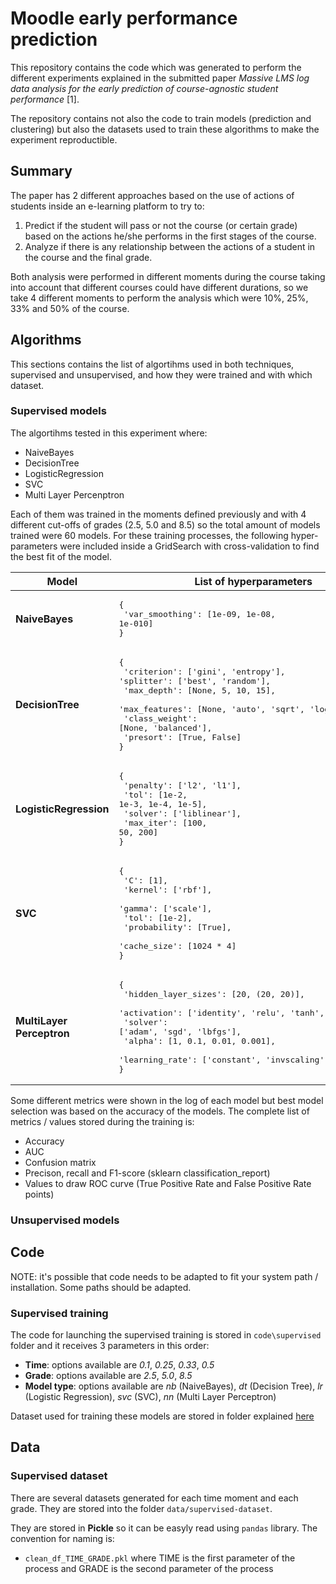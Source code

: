 # Moodle early performance prediction

This repository contains the code which was generated to perform the different experiments explained in the submitted paper *Massive LMS log data analysis for the early prediction of course-agnostic student performance* [1].

The repository contains not also the code to train models (prediction and clustering) but also the datasets used to train these algorithms to make the experiment reproductible.

## Summary

The paper has 2 different approaches based on the use of actions of students inside an e-learning platform to try to:

1. Predict if the student will pass or not the course (or certain grade) based on the actions he/she performs in the first stages of the course.
2. Analyze if there is any relationship between the actions of a student in the course and the final grade.

Both analysis were performed in different moments during the course taking into account that different courses could have different durations, so we take 4 different moments to perform the analysis which were 10%, 25%, 33% and 50% of the course.

## Algorithms

This sections contains the list of algortihms used in both techniques, supervised and unsupervised, and how they were trained and with which dataset.

### Supervised models

The algortihms tested in this experiment where:

* NaiveBayes
* DecisionTree
* LogisticRegression
* SVC
* Multi Layer Percenptron

Each of them was trained in the moments defined previously and with 4 different cut-offs of grades (2.5, 5.0 and 8.5) so the total amount of models trained were 60 models. For these training processes, the following hyper-parameters were included inside a GridSearch with cross-validation to find the best fit of the model.

| Model                     | List of hyperparameters |
|---------------------------|-------------------------|
| **NaiveBayes**            | <pre lang="python">{<br> 'var_smoothing': [1e-09, 1e-08, 1e-010]<br>} </pre>|
| **DecisionTree**          | <pre lang="python">{<br> 'criterion': ['gini', 'entropy'], 'splitter': ['best', 'random'],<br> 'max_depth': [None, 5, 10, 15],<br> 'max_features': [None, 'auto', 'sqrt', 'log2'],<br> 'class_weight': [None, 'balanced'], <br> 'presort': [True, False]<br>}</pre> |
| **LogisticRegression**    | <pre lang="python">{<br> 'penalty': ['l2', 'l1'],<br> 'tol': [1e-2, 1e-3, 1e-4, 1e-5],<br> 'solver': ['liblinear'],<br> 'max_iter': [100, 50, 200]<br>}</pre> |
| **SVC**                   | <pre lang="python">{<br> 'C': [1],<br> 'kernel': ['rbf'],<br> 'gamma': ['scale'],<br> 'tol': [1e-2],<br> 'probability': [True],<br> 'cache_size': [1024 * 4]<br>}</pre> |
| **MultiLayer Perceptron** | <pre lang="python">{<br> 'hidden_layer_sizes': [20, (20, 20)],<br> 'activation': ['identity', 'relu', 'tanh', 'relu'],<br> 'solver': ['adam', 'sgd', 'lbfgs'],<br> 'alpha': [1, 0.1, 0.01, 0.001],<br> 'learning_rate': ['constant', 'invscaling', 'adaptive']<br>}</pre> |

Some different metrics were shown in the log of each model but best model selection was based on the accuracy of the models. The complete list of metrics / values stored during the training is:

* Accuracy
* AUC
* Confusion matrix
* Precison, recall and F1-score (sklearn classification_report)
* Values to draw ROC curve (True Positive Rate and False Positive Rate points)

### Unsupervised models

## Code

NOTE: it's possible that code needs to be adapted to fit your system path / installation. Some paths should be adapted.

### Supervised training

The code for launching the supervised training is stored in `code\supervised` folder and it receives 3 parameters in this order:

* **Time**: options available are *0.1*, *0.25*, *0.33*, *0.5*
* **Grade**: options available are *2.5*, *5.0*, *8.5*
* **Model type**: options available are *nb* (NaiveBayes), *dt* (Decision Tree), *lr* (Logistic Regression), *svc* (SVC), *nn* (Multi Layer Perceptron)

Dataset used for training these models are stored in folder explained [here](#supervised-dataset)

## Data 

### Supervised dataset

There are several datasets generated for each time moment and each grade. They are stored into the folder `data/supervised-dataset`.

They are stored in **Pickle** so it can be easyly read using `pandas` library. The convention for naming is:

* `clean_df_TIME_GRADE.pkl` where TIME is the first parameter of the process and GRADE is the second parameter of the process